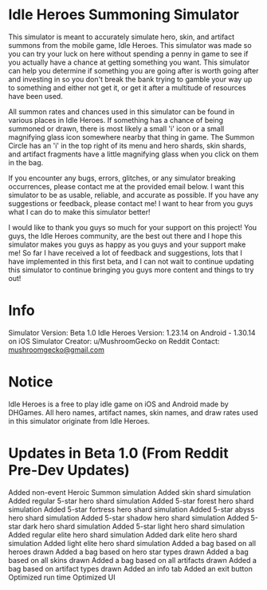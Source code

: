 # Idle Heroes Summoning Simulator
This simulator is meant to accurately simulate hero, skin, and artifact summons from the mobile game, Idle Heroes. This simulator was made so you can try your luck on here without spending a penny in game to see if you actually have a chance at getting something you want. This simulator can help you determine if something you are going after is worth going after and investing in so you don't break the bank trying to gamble your way up to something and either not get it, or get it after a multitude of resources have been used.

All summon rates and chances used in this simulator can be found in various places in Idle Heroes. If something has a chance of being summoned or drawn, there is most likely a small 'i' icon or a small magnifying glass icon somewhere nearby that thing in game. The Summon Circle has an 'i' in the top right of its menu and hero shards, skin shards, and artifact fragments have a little magnifying glass when you click on them in the bag.

If you encounter any bugs, errors, glitches, or any simulator breaking occurrences, please contact me at the provided email below. I want this simulator to be as usable, reliable, and accurate as possible. If you have any suggestions or feedback, please contact me! I want to hear from you guys what I can do to make this simulator better!

I would like to thank you guys so much for your support on this project! You guys, the Idle Heroes community, are the best out there and I hope this simulator makes you guys as happy as you guys and your support make me! So far I have received a lot of feedback and suggestions, lots that I have implemented in this first beta, and I can not wait to continue updating this simulator to continue bringing you guys more content and things to try out!

# Info
Simulator Version: Beta 1.0
Idle Heroes Version: 1.23.14 on Android - 1.30.14 on iOS
Simulator Creator: u/MushroomGecko on Reddit
Contact: mushroomgecko@gmail.com

# Notice
Idle Heroes is a free to play idle game on iOS and Android made by DHGames. All hero names, artifact names, skin names, and draw rates used in this simulator originate from Idle Heroes.

# Updates in Beta 1.0 (From Reddit Pre-Dev Updates)
Added non-event Heroic Summon simulation
Added skin shard simulation
Added regular 5-star hero shard simulation
Added 5-star forest hero shard simulation
Added 5-star fortress hero shard simulation
Added 5-star abyss hero shard simulation
Added 5-star shadow hero shard simulation
Added 5-star dark hero shard simulation
Added 5-star light hero shard simulation
Added regular elite hero shard simulation
Added dark elite hero shard simulation
Added light elite hero shard simulation
Added a bag based on all heroes drawn
Added a bag based on hero star types drawn
Added a bag based on all skins drawn
Added a bag based on all artifacts drawn
Added a bag based on artifact types drawn
Added an info tab
Added an exit button
Optimized run time
Optimized UI
